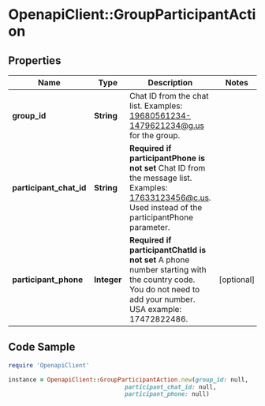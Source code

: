 # OpenapiClient::GroupParticipantAction

## Properties

Name | Type | Description | Notes
------------ | ------------- | ------------- | -------------
**group_id** | **String** | Chat ID from the chat list. Examples: 19680561234-1479621234@g.us for the group. | 
**participant_chat_id** | **String** | **Required if participantPhone is not set**  Chat ID from the message list. Examples: 17633123456@c.us. Used instead of the participantPhone parameter. | 
**participant_phone** | **Integer** | **Required if participantChatId is not set**  A phone number starting with the country code. You do not need to add your number.   USA example: 17472822486. | [optional] 

## Code Sample

```ruby
require 'OpenapiClient'

instance = OpenapiClient::GroupParticipantAction.new(group_id: null,
                                 participant_chat_id: null,
                                 participant_phone: null)
```


